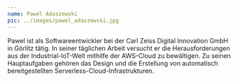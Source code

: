```yaml
---
name: Pawel Adaszewski
pic: ../images/pawel_adaszewski.jpg
---
```


Pawel ist als Softwareentwickler bei der Carl Zeiss Digital Innovation GmbH in Görlitz tätig. In seiner täglichen Arbeit versucht er die Herausforderungen aus der Industrial-IoT-Welt mithilfe der AWS-Cloud zu bewältigen. Zu seinen Hauptaufgaben gehören das Design und die Erstellung von automatisch bereitgestellten Serverless-Cloud-Infrastrukturen.
 